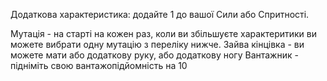 Додаткова характеристика: додайте 1 до вашої Сили або Спритності.

Мутація - на старті на кожен раз, коли ви збільшуєте характеритики ви можете вибрати одну мутацію з переліку нижче.
Зайва кінцівка - ви можете мати або додаткову руку, або додаткову ногу
Вантажник - підніміть свою вантажопідйомність на 10

